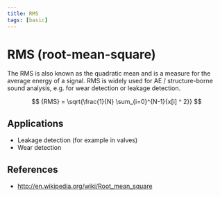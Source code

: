 ```yaml
---
title: RMS
tags: [basic]
---
```


# RMS (root-mean-square)

The RMS is also known as the quadratic mean and is a measure for the average energy of a signal.
RMS is widely used for AE / structure-borne sound analysis, e.g. for wear detection or leakage detection.

$$
{RMS} = \sqrt{\frac{1}{N} \sum_{i=0}^{N-1}{x[i] ^ 2}}
$$

## Applications

- Leakage detection (for example in valves)
- Wear detection

## References

- http://en.wikipedia.org/wiki/Root_mean_square
